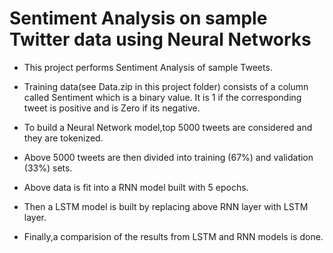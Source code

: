 # Sentiment Analysis on sample Twitter data using Neural Networks

- This project performs Sentiment Analysis of sample Tweets.

- Training data(see Data.zip in this project folder) consists of a column called Sentiment which is a binary value.
It is 1 if the corresponding tweet is positive and is Zero if its negative.

- To build a Neural Network model,top 5000 tweets are considered and they are tokenized.

- Above 5000 tweets are then divided into training (67%) and validation (33%) sets.

- Above data is fit into a RNN model built with 5 epochs.

- Then a LSTM model is built by replacing above RNN layer with LSTM layer.

- Finally,a comparision of the results from LSTM and RNN models is done.
